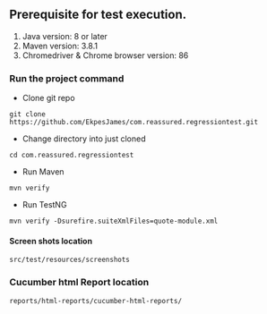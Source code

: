 ## Prerequisite for test execution.

1. Java version: 8 or later
2. Maven version: 3.8.1
3. Chromedriver & Chrome browser version: 86

### Run the project command
- Clone git repo
```
git clone https://github.com/EkpesJames/com.reassured.regressiontest.git
```
- Change directory into just cloned 
```
cd com.reassured.regressiontest
```

- Run Maven
```
mvn verify
```

- Run TestNG
```
mvn verify -Dsurefire.suiteXmlFiles=quote-module.xml
```

#### Screen shots location
```
src/test/resources/screenshots
```

### Cucumber html Report location
```
reports/html-reports/cucumber-html-reports/
```